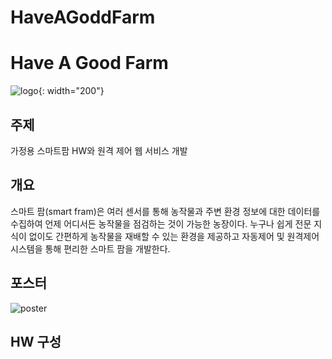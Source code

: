 # HaveAGoddFarm
# Have A Good Farm 
![logo](https://github.com/LauraBoraKim/HaveAGoodFarm/blob/main/img/logo2.png?raw=true){: width="200"}
## 주제
가정용 스마트팜 HW와 원격 제어 웹 서비스 개발

## 개요
스마트 팜(smart fram)은 여러 센서를 통해 농작물과 주변 환경 정보에 대한 데이터를 수집하여 언제 어디서든 농작물을 점검하는 것이 가능한 농장이다.  누구나 쉽게 전문 지식이 없이도 간편하게 농작물을 재배할 수 있는 환경을 제공하고 자동제어 및 원격제어 시스템을 통해 편리한 스마트 팜을 개발한다.

## 포스터

![poster](https://github.com/LauraBoraKim/HaveAGoodFarm/blob/main/%ED%95%B4%EB%B8%8C%EC%96%B4%EA%B5%BF%ED%8C%9C%20%ED%8F%AC%EC%8A%A4%ED%84%B02%20(pdf.io).png?raw=true)


## HW 구성
